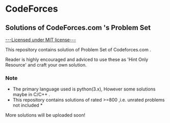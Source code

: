 # CodeForces
## Solutions of CodeForces.com 's Problem Set
[---Licensed under MIT license---](https://github.com/YasirAhmad-EccentriX/CodeForces/blob/master/LICENSE)

This repository contains solution of Problem Set of Codeforces.com .

Reader is highly encouraged and adviced to use these as 'Hint Only Resource' and craft your own solution.

### Note
* The primary language used is python(3.x), However some solutions maybe in C/C++ .
* This repository contains solutions of rated >=800 ,i.e. unrated problems not included *

More solutions will be uploaded soon! 
